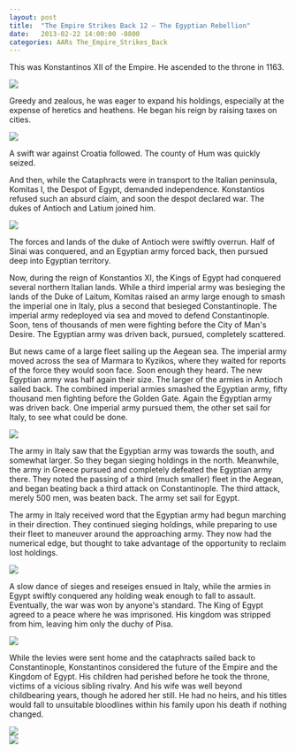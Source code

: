 ```yaml
---
layout: post
title:  "The Empire Strikes Back 12 – The Egyptian Rebellion"
date:   2013-02-22 14:00:00 -0800
categories: AARs The_Empire_Strikes_Back
---
```

This was Konstantinos XII of the Empire. He ascended to the throne in 1163.

![](/assets/tesb_images/12-1.png)

Greedy and zealous, he was eager to expand his holdings, especially at the expense of heretics and heathens. He began his reign by raising taxes on cities.

![](/assets/tesb_images/12-2.png)

A swift war against Croatia followed. The county of Hum was quickly seized.

And then, while the Cataphracts were in transport to the Italian peninsula, Komitas I, the Despot of Egypt, demanded independence. Konstantios refused such an absurd claim, and soon the despot declared war. The dukes of Antioch and Latium joined him.

![](/assets/tesb_images/12-3.png)

The forces and lands of the duke of Antioch were swiftly overrun. Half of Sinai was conquered, and an Egyptian army forced back, then pursued deep into Egyptian territory.

Now, during the reign of Konstantios XI, the Kings of Egypt had conquered several northern Italian lands. While a third imperial army was besieging the lands of the Duke of Laitum, Komitas raised an army large enough to smash the imperial one in Italy, plus a second that besieged Constantinople. The imperial army redeployed via sea and moved to defend Constantinople. Soon, tens of thousands of men were fighting before the City of Man's Desire. The Egyptian army was driven back, pursued, completely scattered.

But news came of a large fleet sailing up the Aegean sea. The imperial army moved across the sea of Marmara to Kyzikos, where they waited for reports of the force they would soon face. Soon enough they heard. The new Egyptian army was half again their size. The larger of the armies in Antioch sailed back. The combined imperial armies smashed the Egyptian army, fifty thousand men fighting before the Golden Gate. Again the Egyptian army was driven back. One imperial army pursued them, the other set sail for Italy, to see what could be done.

![](/assets/tesb_images/12-4.png)

The army in Italy saw that the Egyptian army was towards the south, and somewhat larger. So they began sieging holdings in the north. Meanwhile, the army in Greece pursued and completely defeated the Egyptian army there. They noted the passing of a third (much smaller) fleet in the Aegean, and began beating back a third attack on Constantinople. The third attack, merely 500 men, was beaten back. The army set sail for Egypt.

The army in Italy received word that the Egyptian army had begun marching in their direction. They continued sieging holdings, while preparing to use their fleet to maneuver around the approaching army. They now had the numerical edge, but thought to take advantage of the opportunity to reclaim lost holdings.

![](/assets/tesb_images/12-5.png)

A slow dance of sieges and reseiges ensued in Italy, while the armies in Egypt swiftly conquered any holding weak enough to fall to assault. Eventually, the war was won by anyone's standard. The King of Egypt agreed to a peace where he was imprisoned. His kingdom was stripped from him, leaving him only the duchy of Pisa.

![](/assets/tesb_images/12-6.png)

While the levies were sent home and the cataphracts sailed back to Constantinople, Konstantinos considered the future of the Empire and the Kingdom of Egypt. His children had perished before he took the throne, victims of a vicious sibling rivalry. And his wife was well beyond childbearing years, though he adored her still. He had no heirs, and his titles would fall to unsuitable bloodlines within his family upon his death if nothing changed.

![](/assets/tesb_images/12-7.png)  
![](/assets/tesb_images/12-8.png)